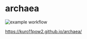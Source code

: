 # archaea

![example workflow](https://github.com//kuro11pow2/archaea/actions/workflows/run_test.yml/badge.svg)

https://kuro11pow2.github.io/archaea/